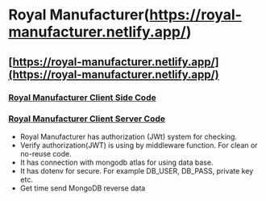 # Royal Manufacturer(https://royal-manufacturer.netlify.app/)
## [https://royal-manufacturer.netlify.app/](https://royal-manufacturer.netlify.app/)
### [Royal Manufacturer Client Side Code](https://github.com/amirulislamhridoy/Royal_Manufacturer_Client.git)
### [Royal Manufacturer Client Server Code](https://github.com/amirulislamhridoy/Royal-Manufacturer-Server.git)

* Royal Manufacturer  has authorization (JWt) system for checking.
* Verify authorization(JWT) is using by middleware function. For clean or no-reuse code.
* It has connection with mongodb atlas for using data base.
* It has dotenv for secure. For example DB_USER, DB_PASS, private key etc.
* Get time send MongoDB reverse data